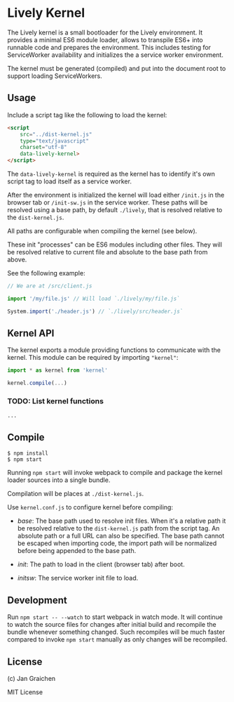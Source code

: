 # Lively Kernel

The Lively kernel is a small bootloader for the Lively environment. It provides a minimal ES6 module loader, allows to transpile ES6+ into runnable code and prepares the environment. This includes testing for ServiceWorker availability and initializes the a service worker environment.

The kernel must be generated (compiled) and put into the document root to support loading ServiceWorkers.

## Usage

Include a script tag like the following to load the kernel:

```html
<script
    src="../dist-kernel.js"
    type="text/javascript"
    charset="utf-8"
    data-lively-kernel>
</script>
```

The `data-lively-kernel` is required as the kernel has to identify it's own script tag to load itself as a service worker.

After the environment is initialized the kernel will load either `/init.js` in the browser tab or `/init-sw.js` in the service worker. These paths will be resolved using a base path, by default `./lively`, that is resolved relative to the `dist-kernel.js`.

All paths are configurable when compiling the kernel (see below).

These init "processes" can be ES6 modules including other files. They will be resolved relative to current file and absolute to the base path from above.

See the following example:

```js
// We are at /src/client.js

import '/my/file.js' // Will load `./lively/my/file.js`

System.import('./header.js') // `./lively/src/header.js`
```

## Kernel API

The kernel exports a module providing functions to communicate with the kernel. This module can be required by importing `"kernel"`:

```js
import * as kernel from 'kernel'

kernel.compile(...)
```

### TODO: List kernel functions

`...`

## Compile

```
$ npm install
$ npm start
```

Running `npm start` will invoke webpack to compile and package the kernel loader sources into a single bundle.

Compilation will be places at `./dist-kernel.js`.

Use `kernel.conf.js` to configure kernel before compiling:

* *base*: The base path used to resolve init files.
  When it's a relative path it be resolved relative to the `dist-kernel.js` path from the script tag.
  An absolute path or a full URL can also be specified.
  The base path cannot be escaped when importing code, the import path will be normalized before being appended to the base path.

* *init*: The path to load in the client (browser tab) after boot.

* *initsw*: The service worker init file to load.

## Development

Run `npm start -- --watch` to start webpack in watch mode. It will continue to watch the source files for changes after initial build and recompile the bundle whenever something changed. Such recompiles will be much faster compared to invoke `npm start` manually as only changes will be recompiled.

## License

(c) Jan Graichen

MIT License
